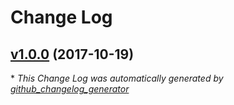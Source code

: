 # Change Log

## [v1.0.0](https://github.com/sectsect/wp-instagram-json/tree/v1.0.0) (2017-10-19)


\* *This Change Log was automatically generated by [github_changelog_generator](https://github.com/skywinder/Github-Changelog-Generator)*